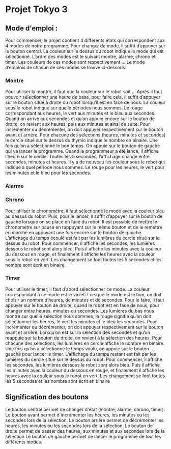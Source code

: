 # Projet Tokyo 3

## Mode d'emploi :

Pour commencer, le projet contient 4 différents états qui correspondent aux 4 modes de notre programme. Pour changer de mode, il suffit d’appuyer sur le bouton central. La couleur sur le dessus du robot indique le mode qui est sélectionné. L’ordre des modes est le suivant  montre, alarme, chrono et timer. Les couleurs de ces modes sont respectivement ... Le mode d’emplois de chacun de ces modes se trouve ci-dessous.

### Montre

Pour utiliser la montre, il faut que la couleur sur le robot soit ... Après il faut pouvoir sélectionner une heure de base, pour faire cela, il suffit d’appuyer sur le bouton situé à droite du robot lorsqu’il est en face de nous. La couleur sous le robot indique sur quelle périodes nous sommes. Le rouge correspondant aux heures, le vert aux minutes et le bleu aux secondes. Quand on arrive aux secondes et qu’on appuie encore sur le bouton de droite, on revient aux heures, puis aux minutes et ainsi de suite. Pour incrémenter ou décrémenter, on doit appuyer respectivement sur le bouton avant et arrière. Pour chacune des sélections (heures, minutes et secondes) le cercle situé sur le dessus du thymio indique le nombre en binaire. Une fois qu’on a sélectionné le bon temps. On appuie sur le bouton de gauche qui va lancer le programme. Quand le programmeur a été lancé, il affiche l’heure sur le cercle. Toutes les 5 secondes, l’affichage change entre secondes, minutes et heures. Il y a de nouveau les couleur sous le robot qui indique à quel période nous sommes. Le rouge pour les heures, le vert pour les minutes et le bleu pour les secondes.

### Alarme

### Chrono

Pour utiliser le chronomètre, il faut sélectionné le mode avec la couleur bleu au dessus du robot. Puis, pour le lancer, il suffit d’appuyer sur le bouton de gauche lorsque on se place en face du robot. Il est possible de mettre le chronomètre sur pause en rappuyant sur le même bouton et de le remettre en marche en appuyant une fois encore sur le bouton de gauche. L’affichage du temps écoulé est fait par les lumières du cercle situé sur le dessus du robot. Pour commencer, il affiche les secondes, les lumières dessous le robot sont alors bleu. Puis il affiche les minutes avec la couleur du dessous en rouge, et finalement il affiche les heures avec la couleur sous le robot en vert. Les changement se font toutes les 5 secondes et les nombre sont écrit en binaire. 

### Timer

Pour utiliser le timer, il faut d’abord sélectionner ce mode. La couleur correspondant à ce mode est le violet. 
Lorsque le mode est le bon, on doit choisir un nombre d’heures, de minutes et de secondes. Pour le faire, il faut appuyer sur le bouton de droite, quand le robot est en face de nous, pour changer entre heures, minutes ou secondes. Les lumières du bas nous montre sur quelle sélection nous sommes, le rouge signifie qu’on doit sélectionner les heures, le vert les minutes et le bleu les secondes. Pour incrémenter ou décrémenter, on doit appuyer respectivement sur le bouton avant et arrière. Lorsqu’on est sur la sélection des secondes et qu’on reappuie sur le bouton de droite, on revient à la sélection des heures. Pour chacune des sélections, les lumières en cercle affiche le nombre en binaire. Une fois qu’on a sélectionné le temps voulu, on appuie sur le bouton gauche pour lancer le timer.  L’affichage du temps restant est fait par les lumières du cercle situé sur le dessus du robot. Pour commencer, il affiche les secondes, les lumières dessous le robot sont alors bleu. Puis il affiche les minutes avec la couleur du dessous en rouge, et finalement il affiche les heures avec la couleur sous le robot en vert. Les changement se font toutes les 5 secondes et les nombre sont écrit en binaire

## Signification des boutons
Le bouton central permet de changer d'état (montre, alarme, chrono, timer).
Le bouton avant permet d´incrémenter les heures, les minutes ou les secondes lors de la sélection.
Le bouton arrière permet de décrémenter les heures, les minutes ou les secondes lors de la sélection.
Le bouton de droite permet de passer des heures, aux minutes et aux secondes lors de la sélection
Le bouton de gauche permet de lancer le programme de tout les différents modes.
